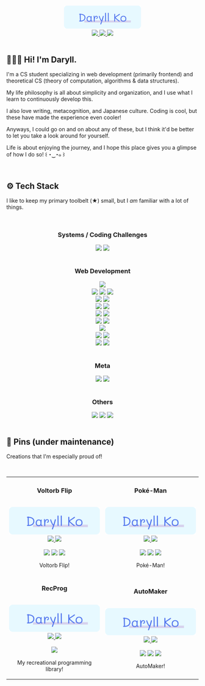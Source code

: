 <div align="center">
  <img src="assets/logo.png" width="40%" alt="logo">
</div>

<div align="center">
  <a href="https://twitter.com/daryll_ko" target="_blank" rel="noopener noreferrer">
    <img src="https://img.shields.io/static/v1?label=&logo=twitter&message=Twitter&labelColor=262A33&color=262A33">
  </a>
  <a href="https://www.linkedin.com/in/daryll-ko" target="_blank" rel="noopener noreferrer">
    <img src="https://img.shields.io/static/v1?label=&logo=linkedin&message=LinkedIn&labelColor=262A33&color=262A33">
  </a>
  <a href="https://anilist.co/user/daryll" target="_blank" rel="noopener noreferrer">
    <img src="https://img.shields.io/static/v1?label=&logo=anilist&message=AniList&labelColor=262A33&color=262A33">
  </a>
</div>

<br>

<h2>🙍🏻‍♂️ Hi! I'm Daryll.</h2>

I'm a CS student specializing in web development (primarily frontend) and theoretical CS (theory of computation, algorithms & data structures).

My life philosophy is all about simplicity and organization, and I use what I learn to continuously develop this.

I also love writing, metacognition, and Japanese culture. Coding is cool, but these have made the experience even cooler!

Anyways, I could go on and on about any of these, but I think it'd be better to let you take a look around for yourself.

Life is about enjoying the journey, and I hope this place gives you a glimpse of how I do so! ꒰ ･‿･๑ ꒱

<br>

<h2>⚙️ Tech Stack</h2>

I like to keep my primary toolbelt (★) small, but I <i>am</i> familiar with a lot of things.

<br>

<div align="center">
  <h3>Systems / Coding Challenges</h3>
  <img src="https://img.shields.io/static/v1?label=&logo=rust&message=Rust ★&labelColor=262A33&color=262A33">
  <img src="https://img.shields.io/static/v1?label=&logo=cplusplus&message=C%2b%2b&labelColor=262A33&color=262A33">
</div>

<br>

<div align="center">
  <h3>Web Development</h3>
  <div>
    <img src="https://img.shields.io/static/v1?label=&logo=html5&message=HTML& labelColor=262A33&color=262A33">
  </div>
  <div>
    <img src="https://img.shields.io/static/v1?label=&logo=styledcomponents&message=styled-components ★& labelColor=262A33&color=262A33">
    <img src="https://img.shields.io/static/v1?label=&logo=sass&message=Sass& labelColor=262A33&color=262A33">
    <img src="https://img.shields.io/static/v1?label=&logo=css3&message=CSS& labelColor=262A33&color=262A33">
  </div>
  <div>
    <img src="https://img.shields.io/static/v1?label=&logo=typescript&message=TypeScript ★&labelColor=262A33&color=262A33">
    <img src="https://img.shields.io/static/v1?label=&logo=javascript&message=JavaScript&labelColor=262A33&color=262A33">
  </div>
  <div>
    <img src="https://img.shields.io/static/v1?label=&logo=nextdotjs&message=Next.js&labelColor=262A33&color=262A33">
    <img src="https://img.shields.io/static/v1?label=&logo=react&message=React ★&labelColor=262A33&color=262A33">
  </div>
  <div>
    <img src="https://img.shields.io/static/v1?label=&logo=express&message=Express&labelColor=262A33&color=262A33">
    <img src="https://img.shields.io/static/v1?label=&logo=nodedotjs&message=Node.js&labelColor=262A33&color=262A33">
  </div>
  <div>
    <img src="https://img.shields.io/static/v1?label=&logo=redis&message=Redis&labelColor=262A33&color=262A33">
    <img src="https://img.shields.io/static/v1?label=&logo=mongodb&message=MongoDB&labelColor=262A33&color=262A33">
  </div>
  <div>
    <img src="https://img.shields.io/static/v1?label=&logo=graphql&message=GraphQL&labelColor=262A33&color=262A33">
  </div>
  <div>
    <img src="https://img.shields.io/static/v1?label=&logo=cypress&message=Cypress ★&labelColor=262A33&color=262A33">
    <img src="https://img.shields.io/static/v1?label=&logo=jest&message=Jest&labelColor=262A33&color=262A33">
  </div>
  <div>
    <img src="https://img.shields.io/static/v1?label=&logo=vite&message=Vite ★&labelColor=262A33&color=262A33">
    <img src="https://img.shields.io/static/v1?label=&logo=webpack&message=Webpack&labelColor=262A33&color=262A33">
  </div>
</div>

<br>

<div align="center">
  <h3>Meta</h3>
  <img src="https://img.shields.io/static/v1?label=&logo=git&message=Git ★&labelColor=262A33&color=262A33">
  <img src="https://img.shields.io/static/v1?label=&logo=github&message=GitHub ★&labelColor=262A33&color=262A33">
</div>

<br>

<div align="center">
  <h3>Others</h3>
  <img src="https://img.shields.io/static/v1?label=&logo=haskell&message=Haskell&labelColor=262A33&color=262A33">
  <img src="https://img.shields.io/static/v1?label=&logo=python&message=Python&labelColor=262A33&color=262A33">
  <img src="https://img.shields.io/static/v1?label=&logo=figma&message=Figma&labelColor=262A33&color=262A33">
</div>

<br>

<h2>📌 Pins (under maintenance)</h2>

Creations that I'm especially proud of!

<br>

<table>
  <tr>
    <td width="50%">
      <h3 align="center">Voltorb Flip</h3>
      <br>
      <img src="assets/logo.png" alt="logo">
      <div align="center">
        <a href="" target="_blank" rel="noopener noreferrer">
          <img src="https://img.shields.io/static/v1?label=&logo=github&message=Repo&labelColor=262A33&color=262A33">
        </a>
        <a href="" target="_blank" rel="noopener noreferrer">
          <img src="https://img.shields.io/static/v1?label=&logo=netlify&message=Live&labelColor=262A33&color=262A33">
        </a>
      </div>
      <br>
      <div align="center">
        <img src="https://img.shields.io/static/v1?label=&logo=react&message=React&labelColor=262A33&color=262A33">
        <img src="https://img.shields.io/static/v1?label=&logo=typescript&message=TypeScript&labelColor=262A33&color=262A33">
        <img src="https://img.shields.io/static/v1?label=&logo=styledcomponents&message=styled-components&labelColor=262A33&color=262A33">
      </div>
      <p align="center">Voltorb Flip!</p>
    </td>
    <td width="50%">
      <h3 align="center">Poké-Man</h3>
      <br>
      <img src="assets/logo.png" alt="Poké-Man">
      <div align="center">
        <a href="https://github.com/daryll-ko/poke-man" target="_blank" rel="noopener noreferrer">
          <img src="https://img.shields.io/static/v1?label=&logo=github&message=Repo&labelColor=262A33&color=262A33">
        </a>
        <a href="" target="_blank" rel="noopener noreferrer">
          <img src="https://img.shields.io/static/v1?label=&logo=netlify&message=Live&labelColor=262A33&color=262A33">
        </a>
      </div>
      <br>
      <div align="center">
        <img src="https://img.shields.io/static/v1?label=&logo=react&message=React&labelColor=262A33&color=262A33">
        <img src="https://img.shields.io/static/v1?label=&logo=typescript&message=TypeScript&labelColor=262A33&color=262A33">
        <img src="https://img.shields.io/static/v1?label=&logo=styledcomponents&message=styled-components&labelColor=262A33&color=262A33">
      </div>
      <p align="center">Poké-Man!</p>
    </td>
  </tr>
  <tr>
    <td width="50%">
      <h3 align="center">RecProg</h3>
      <br>
      <img src="assets/logo.png" alt="RecProg">
      <div align="center">
        <a href="https://github.com/daryll-ko/rec-prog" target="_blank" rel="noopener noreferrer">
          <img src="https://img.shields.io/static/v1?label=&logo=github&message=Repo&labelColor=262A33&color=262A33">
        </a>
        <a href="" target="_blank" rel="noopener noreferrer">
          <img src="https://img.shields.io/static/v1?label=&logo=netlify&message=Live&labelColor=262A33&color=262A33">
        </a>
      </div>
      <br>
      <div align="center">
        <img src="https://img.shields.io/static/v1?label=&logo=rust&message=Rust&labelColor=262A33&color=262A33">
      </div>
      <p align="center">My recreational programming library!</p>
    </td>
    <td width="50%">
      <h3 align="center">AutoMaker</h3>
      <br>
      <img src="assets/logo.png" alt="AutoMaker">
      <div align="center">
        <a href="" target="_blank" rel="noopener noreferrer">
          <img src="https://img.shields.io/static/v1?label=&logo=github&message=Repo&labelColor=262A33&color=262A33">
        </a>
        <a href="" target="_blank" rel="noopener noreferrer">
          <img src="https://img.shields.io/static/v1?label=&logo=netlify&message=Live&labelColor=262A33&color=262A33">
        </a>
      </div>
      <br>
      <div align="center">
        <img src="https://img.shields.io/static/v1?label=&logo=react&message=React&labelColor=262A33&color=262A33">
        <img src="https://img.shields.io/static/v1?label=&logo=typescript&message=TypeScript&labelColor=262A33&color=262A33">
        <img src="https://img.shields.io/static/v1?label=&logo=styledcomponents&message=styled-components&labelColor=262A33&color=262A33">
      </div>
      <p align="center">AutoMaker!</p>
    </td>
  </tr>
</table>
